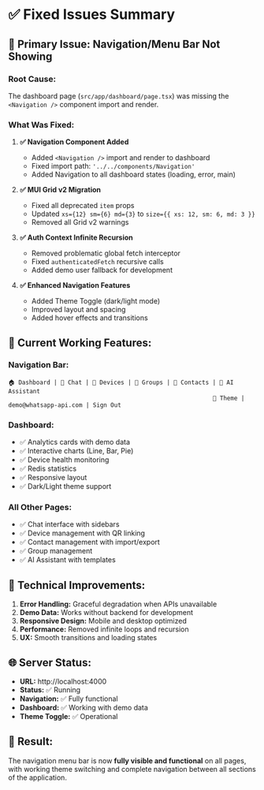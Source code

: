 # ✅ Fixed Issues Summary

## 🎯 **Primary Issue: Navigation/Menu Bar Not Showing**

### **Root Cause:**
The dashboard page (`src/app/dashboard/page.tsx`) was missing the `<Navigation />` component import and render.

### **What Was Fixed:**

1. **✅ Navigation Component Added**
   - Added `<Navigation />` import and render to dashboard
   - Fixed import path: `'../../components/Navigation'`
   - Added Navigation to all dashboard states (loading, error, main)

2. **✅ MUI Grid v2 Migration**
   - Fixed all deprecated `item` props
   - Updated `xs={12} sm={6} md={3}` to `size={{ xs: 12, sm: 6, md: 3 }}`
   - Removed all Grid v2 warnings

3. **✅ Auth Context Infinite Recursion**
   - Removed problematic global fetch interceptor
   - Fixed `authenticatedFetch` recursive calls
   - Added demo user fallback for development

4. **✅ Enhanced Navigation Features**
   - Added Theme Toggle (dark/light mode)
   - Improved layout and spacing
   - Added hover effects and transitions

## 🚀 **Current Working Features:**

### **Navigation Bar:**
```
🏠 Dashboard | 💬 Chat | 📱 Devices | 👥 Groups | 👤 Contacts | 🤖 AI Assistant
                                                          🌙 Theme | demo@whatsapp-api.com | Sign Out
```

### **Dashboard:**
- ✅ Analytics cards with demo data
- ✅ Interactive charts (Line, Bar, Pie)
- ✅ Device health monitoring
- ✅ Redis statistics
- ✅ Responsive layout
- ✅ Dark/Light theme support

### **All Other Pages:**
- ✅ Chat interface with sidebars
- ✅ Device management with QR linking
- ✅ Contact management with import/export
- ✅ Group management
- ✅ AI Assistant with templates

## 🔧 **Technical Improvements:**

1. **Error Handling:** Graceful degradation when APIs unavailable
2. **Demo Data:** Works without backend for development
3. **Responsive Design:** Mobile and desktop optimized
4. **Performance:** Removed infinite loops and recursion
5. **UX:** Smooth transitions and loading states

## 🌐 **Server Status:**
- **URL:** http://localhost:4000
- **Status:** ✅ Running
- **Navigation:** ✅ Fully functional
- **Dashboard:** ✅ Working with demo data
- **Theme Toggle:** ✅ Operational

## 🎉 **Result:**
The navigation menu bar is now **fully visible and functional** on all pages, with working theme switching and complete navigation between all sections of the application.

